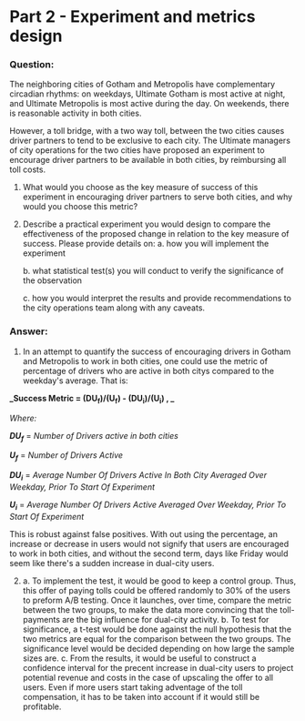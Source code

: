 # Part 2 - Experiment and metrics design

### Question:

The neighboring cities of Gotham and Metropolis have complementary circadian rhythms: on weekdays, Ultimate Gotham is most active at night, and Ultimate Metropolis is most active during the day. On weekends, there is reasonable activity in both cities.

However, a toll bridge, with a two way toll, between the two cities causes driver partners to tend to be exclusive to each city. The Ultimate managers of city operations for the two cities have proposed an experiment to encourage driver partners to be available in both cities, by reimbursing all toll costs.

 1. What would you choose as the key measure of success of this experiment in
    encouraging driver partners to serve both cities, and why would you choose this metric?

 2. Describe a practical experiment you would design to compare the effectiveness of the
    proposed change in relation to the key measure of success. Please provide details on:
    a. how you will implement the experiment

    b. what statistical test(s) you will conduct to verify the significance of the
       observation

    c. how you would interpret the results and provide recommendations to the city
       operations team along with any caveats.

### Answer:

1. In an attempt to quantify the success of encouraging drivers in Gotham and Metropolis to work in both cities, one could use the metric of percentage of drivers who are active in both citys compared to the weekday's average. That is:

**_Success Metric = (DU<sub>f</sub>)/(U<sub>f</sub>) - (DU<sub>i</sub>)/(U<sub>i</sub>) , _** 

   _Where:_

   **_DU<sub>f</sub>_** = _Number of Drivers active in both cities_

   **_U<sub>f</sub>_** = _Number of Drivers Active_

   **_DU<sub>i</sub>_** = _Average Number Of Drivers Active In Both City Averaged Over Weekday, Prior To Start Of Experiment_

   **_U<sub>i</sub>_** =  _Average Number Of Drivers Active Averaged Over Weekday, Prior To Start Of Experiment_


This is robust against false positives. With out using the percentage, an increase or decrease in users would not signify that users are encouraged to work in both cities, and without the second term, days like Friday would seem like there's a sudden increase in dual-city users.

2. a. To implement the test, it would be good to keep a control group. Thus, this offer of paying tolls could be offered randomly to 30% of the users to preform A/B testing. Once it launches, over time, compare the metric between the two       groups, to make the data more convincing that the toll-payments are the big influence for dual-city activity.
   b. To test for significance, a t-test would be done against the null hypothesis that the two metrics are equal for the comparison between the two groups. The significance level would be decided depending on how large the sample sizes       are.
   c. From the results, it would be useful to construct a confidence interval for the precent increase in dual-city users to project potential revenue and costs in the case of upscaling the offer to all users. Even if more users start          taking adventage of the toll compensation, it has to be taken into account if it would still be profitable.
